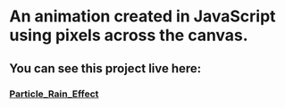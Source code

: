 

# An animation created in JavaScript using pixels across the canvas.


## You can see this project live here:

### [Particle_Rain_Effect](https://birdandthebees.github.io/particleRain/)



